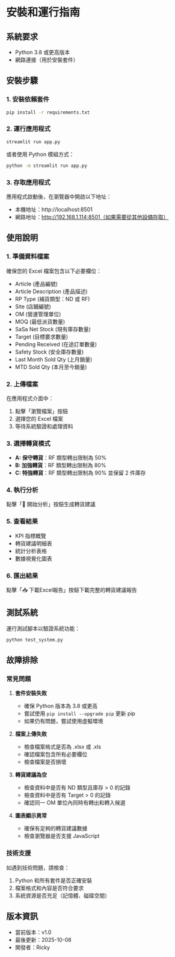 # 安裝和運行指南

## 系統要求
- Python 3.8 或更高版本
- 網路連接（用於安裝套件）

## 安裝步驟

### 1. 安裝依賴套件
```bash
pip install -r requirements.txt
```

### 2. 運行應用程式
```bash
streamlit run app.py
```

或者使用 Python 模組方式：
```bash
python -m streamlit run app.py
```

### 3. 存取應用程式
應用程式啟動後，在瀏覽器中開啟以下地址：
- 本機地址：http://localhost:8501
- 網路地址：http://192.168.1.114:8501（如果需要從其他設備存取）

## 使用說明

### 1. 準備資料檔案
確保您的 Excel 檔案包含以下必要欄位：
- Article (產品編號)
- Article Description (產品描述)
- RP Type (補貨類型：ND 或 RF)
- Site (店鋪編號)
- OM (營運管理單位)
- MOQ (最低派貨數量)
- SaSa Net Stock (現有庫存數量)
- Target (目標要求數量)
- Pending Received (在途訂單數量)
- Safety Stock (安全庫存數量)
- Last Month Sold Qty (上月銷量)
- MTD Sold Qty (本月至今銷量)

### 2. 上傳檔案
在應用程式介面中：
1. 點擊「瀏覽檔案」按鈕
2. 選擇您的 Excel 檔案
3. 等待系統驗證和處理資料

### 3. 選擇轉貨模式
- **A: 保守轉貨**：RF 類型轉出限制為 50%
- **B: 加強轉貨**：RF 類型轉出限制為 80%
- **C: 特強轉貨**：RF 類型轉出限制為 90% 並保留 2 件庫存

### 4. 執行分析
點擊「🚀 開始分析」按鈕生成轉貨建議

### 5. 查看結果
- KPI 指標概覽
- 轉貨建議明細表
- 統計分析表格
- 數據視覺化圖表

### 6. 匯出結果
點擊「📥 下載Excel報告」按鈕下載完整的轉貨建議報告

## 測試系統

運行測試腳本以驗證系統功能：
```bash
python test_system.py
```

## 故障排除

### 常見問題

1. **套件安裝失敗**
   - 確保 Python 版本為 3.8 或更高
   - 嘗試使用 `pip install --upgrade pip` 更新 pip
   - 如果仍有問題，嘗試使用虛擬環境

2. **檔案上傳失敗**
   - 檢查檔案格式是否為 .xlsx 或 .xls
   - 確認檔案包含所有必要欄位
   - 檢查檔案是否損壞

3. **轉貨建議為空**
   - 檢查資料中是否有 ND 類型且庫存 > 0 的記錄
   - 檢查資料中是否有 Target > 0 的記錄
   - 確認同一 OM 單位內同時有轉出和轉入候選

4. **圖表顯示異常**
   - 確保有足夠的轉貨建議數據
   - 檢查瀏覽器是否支援 JavaScript

### 技術支援
如遇到技術問題，請檢查：
1. Python 和所有套件是否正確安裝
2. 檔案格式和內容是否符合要求
3. 系統資源是否充足（記憶體、磁碟空間）

## 版本資訊
- 當前版本：v1.0
- 最後更新：2025-10-08
- 開發者：Ricky